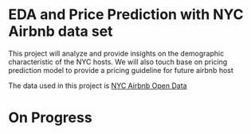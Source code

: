 # EDA and Price Prediction with NYC Airbnb data set 

This project will analyze and provide insights on the demographic characteristic of the NYC hosts. We will also touch base on pricing prediction model to provide a pricing guideline for future airbnb host

The data used in this project is [NYC Airbnb Open Data](https://www.kaggle.com/dgomonov/new-york-city-airbnb-open-data)

# On Progress
